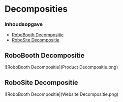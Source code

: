 # Decomposities
### Inhoudsopgave 
* [RoboBooth Decompositie](https://gitlab.fdmci.hva.nl/RoboBooth/RoboDocs/tree/master/Decomposities#robobooth-decompositie)
* [RoboSite Decompositie](https://gitlab.fdmci.hva.nl/RoboBooth/RoboDocs/tree/master/Decomposities#robobooth-decompositie)

## RoboBooth Decompositie
![RoboBooth Decompositie](Product Decompositie.png)
<br>
## RoboSite Decompositie
![RoboBooth Decompositie](Website Decompositie.png)